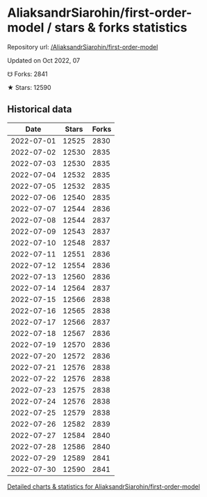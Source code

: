 # AliaksandrSiarohin/first-order-model / stars & forks statistics

Repository url: [/AliaksandrSiarohin/first-order-model](https://github.com/AliaksandrSiarohin/first-order-model)

Updated on Oct 2022, 07

☋ Forks: 2841

★ Stars: 12590

## Historical data
| Date | Stars | Forks |
|------|-------|-------|
| 2022-07-01 | 12525 | 2830 | 
| 2022-07-02 | 12530 | 2835 | 
| 2022-07-03 | 12530 | 2835 | 
| 2022-07-04 | 12532 | 2835 | 
| 2022-07-05 | 12532 | 2835 | 
| 2022-07-06 | 12540 | 2835 | 
| 2022-07-07 | 12544 | 2836 | 
| 2022-07-08 | 12544 | 2837 | 
| 2022-07-09 | 12543 | 2837 | 
| 2022-07-10 | 12548 | 2837 | 
| 2022-07-11 | 12551 | 2836 | 
| 2022-07-12 | 12554 | 2836 | 
| 2022-07-13 | 12560 | 2836 | 
| 2022-07-14 | 12564 | 2837 | 
| 2022-07-15 | 12566 | 2838 | 
| 2022-07-16 | 12565 | 2838 | 
| 2022-07-17 | 12566 | 2837 | 
| 2022-07-18 | 12567 | 2836 | 
| 2022-07-19 | 12570 | 2836 | 
| 2022-07-20 | 12572 | 2836 | 
| 2022-07-21 | 12576 | 2838 | 
| 2022-07-22 | 12576 | 2838 | 
| 2022-07-23 | 12575 | 2838 | 
| 2022-07-24 | 12576 | 2838 | 
| 2022-07-25 | 12579 | 2838 | 
| 2022-07-26 | 12582 | 2839 | 
| 2022-07-27 | 12584 | 2840 | 
| 2022-07-28 | 12586 | 2840 | 
| 2022-07-29 | 12589 | 2841 | 
| 2022-07-30 | 12590 | 2841 | 


[Detailed charts & statistics for AliaksandrSiarohin/first-order-model](https://reviewgithub.com/rep/AliaksandrSiarohin/first-order-model)
